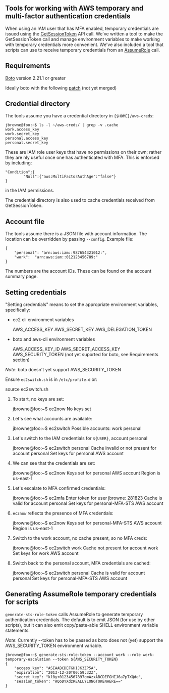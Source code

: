 Tools for working with AWS temporary and multi-factor authentication credentials
--------------------------------------------------------------------------------

When using an IAM user that has MFA enabled, temporary credentials are issued
using the [GetSessionToken](http://docs.aws.amazon.com/STS/latest/APIReference/API_GetSessionToken.html)
API call.  We've written a tool to make the GetSessionToken call and manage environment variables
to make working with temporary credentials more convenient.  We've also included a tool that scripts
can use to receive temporary credentials from an [AssumeRole](http://docs.aws.amazon.com/STS/latest/APIReference/API_AssumeRole.html)
call.

Requirements
------------

[Boto](https://github.com/boto/boto) version 2.21.1 or greater

Ideally boto with the following [patch](https://github.com/boto/boto/pull/1942) (not yet merged)

Credential directory
--------------------

The tools assume you have a credential directory in ```{$HOME}/aws-creds```:

    jbrowne@foo:~$ ls -l ~/aws-creds/ | grep -v .cache
    work.access_key
    work.secret_key
    personal.access_key
    personal.secret_key

These are IAM role user keys that have no permissions on their own; rather they are 
nly useful once one has authenticated with MFA.  This is enforced by including:

    "Condition":{
            "Null":{"aws:MultiFactorAuthAge":"false"}
    }

in the IAM permissions.

The credential directory is also used to cache credentials received from GetSessionToken.

Account file
------------

The tools assume there is a JSON file with account information.  The location can
be overridden by passing ```--config```.  Example file:

    {
        "personal": "arn:aws:iam::987654321012:",
        "work":  "arn:aws:iam::012123456789:"
    }

The numbers are the account IDs.  These can be found on the account summary page.

Setting credentials
-------------------
"Setting credentials" means to set the appropriate environment variables, specifically:

* ec2 cli environment variables                                             

    AWS_ACCESS_KEY
    AWS_SECRET_KEY
    AWS_DELEGATION_TOKEN

* boto and aws-cli environment variables                                    

    AWS_ACCESS_KEY_ID
    AWS_SECRET_ACCESS_KEY
    AWS_SECURITY_TOKEN (not yet suported for boto, see Requirements section)

*Note*: boto doesn't yet support AWS_SECURITY_TOKEN

Ensure ```ec2switch.sh``` is in ```/etc/profile.d``` or:

   source ec2switch.sh


1. To start, no keys are set:

    jbrowne@foo:~$ ec2now
    No keys set

2. Let's see what accounts are available:

    jbrowne@foo:~$ ec2switch 
    Possible accounts: work personal 

3. Let's switch to the IAM credentials for ```${USER}```, account personal

    jbrowne@foo:~$ ec2switch personal
    Cache invalid or not present for account personal
    Set keys for personal AWS account

4. We can see that the credentials are set:

    jbrowne@foo:~$ ec2now
    Keys set for personal AWS account
    Region is us-east-1

5. Let's escalate to MFA confirmed credentials:

    jbrowne@foo:~$ ec2mfa
    Enter token for user jbrowne: 281823
    Cache is valid for account personal
    Set keys for personal-MFA-STS AWS account

6. ```ec2now``` reflects the presence of MFA credentials:

    jbrowne@foo:~$ ec2now
    Keys set for personal-MFA-STS AWS account
    Region is us-east-1

7. Switch to the work account, no cache present, so no MFA creds:

    jbrowne@foo:~$ ec2switch work
    Cache not present for account work
    Set keys for work AWS account

8. Switch back to the personal account, MFA credentials are cached:

    jbrowne@foo:~$ ec2switch personal
    Cache is valid for account personal
    Set keys for personal-MFA-STS AWS account

Generating AssumeRole temporary credentials for scripts
-------------------------------------------------------

```generate-sts-role-token``` calls AssumeRole to generate temporary authentication
credentials.  The default is to emit JSON (for use by other scripts), but it can also
emit copy/paste-able SHELL environment variable statements.

*Note*: Currently --token has to be passed as boto does not (yet) support the
AWS_SECURITY_TOKEN environment variable.


    jbrowne@foo:~$ generate-sts-role-token --account work --role work-temporary-escalation --token ${AWS_SECURITY_TOKEN} 
    {
        "access_key": "ASIAABCDEFGHIJK3ZP5A",
        "expiration": "2013-12-20T00:59:32Z",
        "secret_key": "kl0y+01234567897cmAzxABCDEFGHIJ6a7pTXQde",
        "session_token": "AQoDYXdzREALLYLONGTOKENHERE=="
    }

